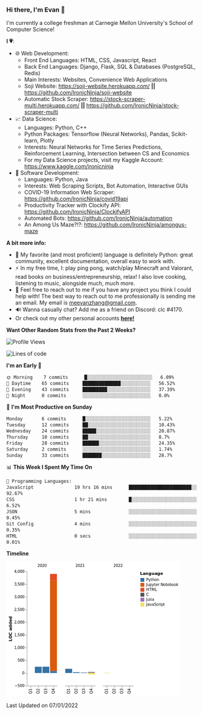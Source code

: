 ### Hi there, I'm Evan 👋

I'm currently a college freshman at Carnegie Mellon University's School of Computer Science!

**I 💗**:
  - 🌐 Web Development: 
    - Front End Languages: HTML, CSS, Javascript, React
    - Back End Languages: Django, Flask, SQL & Databases (PostgreSQL, Redis)
    - Main Interests: Websites, Convenience Web Applications
    - Soji Website: https://soji-website.herokuapp.com/ **||** https://github.com/IronicNinja/soji-website
    - Automatic Stock Scraper: https://stock-scraper-multi.herokuapp.com/ **||** https://github.com/IronicNinja/stock-scraper-multi
  - 📈 Data Science: 
    - Languages: Python, C++
    - Python Packages: Tensorflow (Neural Networks), Pandas, Scikit-learn, Plotly
    - Interests: Neural Networks for Time Series Predictions, Reinforcement Learning, Intersection between CS and Economics
    - For my Data Science projects, visit my Kaggle Account: https://www.kaggle.com/ironicninja
  - 🤖 Software Development: 
    - Languages: Python, Java
    - Interests: Web Scraping Scripts, Bot Automation, Interactive GUIs
    - COVID-19 Information Web Scraper: https://github.com/IronicNinja/covid19api
    - Productivity Tracker with Clockify API: https://github.com/IronicNinja/ClockifyAPI
    - Automated Bots: https://github.com/IronicNinja/automation
    - An Among Us Maze?!?: https://github.com/IronicNinja/amongus-maze
  
**A bit more info:**
- 🐍 My favorite (and most proficient) language is definitely Python: great community, excellent documentation, overall easy to work with.
- ⚡ In my free time, I: play ping pong, watch/play Minecraft and Valorant, read books on business/entrepreneurship, relax! I also love cooking, listening to music, alongside much, much more.
- 👯 Feel free to reach out to me if you have any project you think I could help with! The best way to reach out to me professionally is sending me an email. My email is meevanzhang@gmail.com.
- 🔊 Wanna casually chat? Add me as a friend on Discord: clc #4170.
- Or check out my other personal accounts <a href="https://linktr.ee/IronicNinja"><b>here!</b></a>

**Want Other Random Stats from the Past 2 Weeks?**
<!--START_SECTION:waka-->
![Profile Views](http://img.shields.io/badge/Profile%20Views-33-blue)

![Lines of code](https://img.shields.io/badge/From%20Hello%20World%20I%27ve%20Written-5%20Thousand%20lines%20of%20code-blue)

**I'm an Early 🐤** 

```text
🌞 Morning    7 commits      █░░░░░░░░░░░░░░░░░░░░░░░░   6.09% 
🌆 Daytime    65 commits     ██████████████░░░░░░░░░░░   56.52% 
🌃 Evening    43 commits     █████████░░░░░░░░░░░░░░░░   37.39% 
🌙 Night      0 commits      ░░░░░░░░░░░░░░░░░░░░░░░░░   0.0%

```
📅 **I'm Most Productive on Sunday** 

```text
Monday       6 commits      █░░░░░░░░░░░░░░░░░░░░░░░░   5.22% 
Tuesday      12 commits     ██░░░░░░░░░░░░░░░░░░░░░░░   10.43% 
Wednesday    24 commits     █████░░░░░░░░░░░░░░░░░░░░   20.87% 
Thursday     10 commits     ██░░░░░░░░░░░░░░░░░░░░░░░   8.7% 
Friday       28 commits     ██████░░░░░░░░░░░░░░░░░░░   24.35% 
Saturday     2 commits      ░░░░░░░░░░░░░░░░░░░░░░░░░   1.74% 
Sunday       33 commits     ███████░░░░░░░░░░░░░░░░░░   28.7%

```


📊 **This Week I Spent My Time On** 

```text
💬 Programming Languages: 
JavaScript               19 hrs 16 mins      ███████████████████████░░   92.67% 
CSS                      1 hr 21 mins        █░░░░░░░░░░░░░░░░░░░░░░░░   6.52% 
JSON                     5 mins              ░░░░░░░░░░░░░░░░░░░░░░░░░   0.45% 
Git Config               4 mins              ░░░░░░░░░░░░░░░░░░░░░░░░░   0.35% 
HTML                     0 secs              ░░░░░░░░░░░░░░░░░░░░░░░░░   0.01%

```

**Timeline**

![Chart not found](https://raw.githubusercontent.com/IronicNinja/IronicNinja/main/charts/bar_graph.png) 


 Last Updated on 07/01/2022
<!--END_SECTION:waka-->
